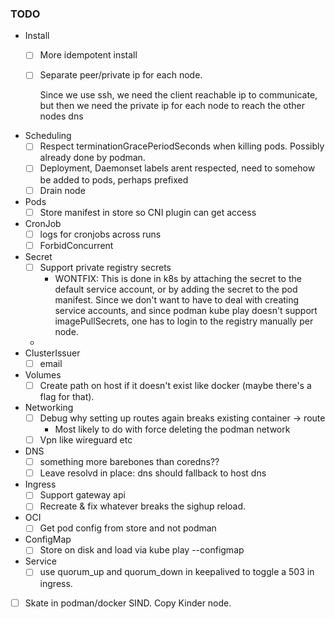 ### TODO

- Install
    - [ ] More idempotent install
    - [ ] Separate peer/private ip for each node.

      Since we use ssh, we need the client reachable ip to communicate, but then we need the private ip for each node to
      reach the other nodes dns
- Scheduling
    - [ ] Respect terminationGracePeriodSeconds when killing pods.
      Possibly already done by podman.
    - [ ] Deployment, Daemonset labels arent respected, need to somehow be added to pods, perhaps prefixed
    - [ ] Drain node
- Pods
    - [ ] Store manifest in store so CNI plugin can get access
- CronJob
    - [ ] logs for cronjobs across runs
    - [ ] ForbidConcurrent
- Secret
    - [ ] Support private registry secrets
        - WONTFIX: This is done in k8s by attaching the secret to the default service account, or by adding the
          secret
          to the pod manifest. Since we don't want to have to deal with creating service accounts, and since podman
          kube play doesn't support imagePullSecrets, one has to login to the registry manually per node.
    -
- ClusterIssuer
    - [ ] email
- Volumes
    - [ ] Create path on host if it doesn't exist like docker (maybe there's a flag for that).

- Networking
    - [ ] Debug why setting up routes again breaks existing container -> route
        - Most likely to do with force deleting the podman network
    - [ ] Vpn like wireguard etc
- DNS
    - [ ] something more barebones than coredns??
    - [ ] Leave resolvd in place: dns should fallback to host dns
- Ingress
    - [ ] Support gateway api
    - [ ] Recreate & fix whatever breaks the sighup reload.
- OCI
    - [ ] Get pod config from store and not podman
- ConfigMap
    - [ ] Store on disk and load via kube play --configmap

- Service
    - [ ] use quorum_up and quorum_down in keepalived to toggle a 503 in ingress.

- [ ] Skate in podman/docker SIND. Copy Kinder node.
